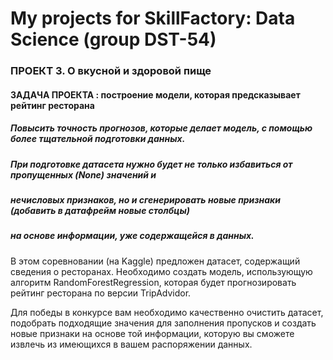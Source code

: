 # My projects for SkillFactory: Data Science (group DST-54)
### ПРОЕКТ 3. О вкусной и здоровой пище 
#### ЗАДАЧА ПРОЕКТА : построение модели, которая предсказывает рейтинг ресторана 


##### Повысить точность прогнозов, которые делает модель, с помощью более тщательной подготовки данных. 
##### При подготовке датасета нужно будет не только избавиться от пропущенных (None) значений и 
##### нечисловых признаков, но и сгенерировать новые признаки (добавить в датафрейм новые столбцы) 
##### на основе информации, уже содержащейся в данных.

В этом соревновании (на Kaggle) предложен датасет, содержащий сведения о ресторанах. 
Необходимо создать модель, использующую алгоритм RandomForestRegression, 
которая будет прогнозировать рейтинг ресторана по версии TripAdvidor.

Для победы в конкурсе вам необходимо качественно очистить датасет, подобрать подходящие значения 
для заполнения пропусков и создать новые признаки на основе той информации, которую вы сможете извлечь 
из имеющихся в вашем распоряжении данных.
